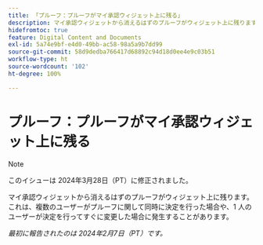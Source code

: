 ```yaml
---
title: 「プルーフ：プルーフがマイ承認ウィジェット上に残る」
description: マイ承認ウィジェットから消えるはずのプルーフがウィジェット上に残ります。これは、複数のユーザーがプルーフに関して同時に決定を行った場合や、1 人のユーザーが決定を行ってすぐに変更した場合に発生することがあります。
hidefromtoc: true
feature: Digital Content and Documents
exl-id: 5a74e9bf-e4d0-49bb-ac58-98a5a9b7dd99
source-git-commit: 58d9dedba766417d68892c94d18d0ee4e9c03b51
workflow-type: ht
source-wordcount: '102'
ht-degree: 100%

---
```


# プルーフ：プルーフがマイ承認ウィジェット上に残る

>[!NOTE]
>
>このイシューは 2024年3月28日（PT）に修正されました。

マイ承認ウィジェットから消えるはずのプルーフがウィジェット上に残ります。これは、複数のユーザーがプルーフに関して同時に決定を行った場合や、1 人のユーザーが決定を行ってすぐに変更した場合に発生することがあります。

_最初に報告されたのは 2024年2月7日（PT）です。_
